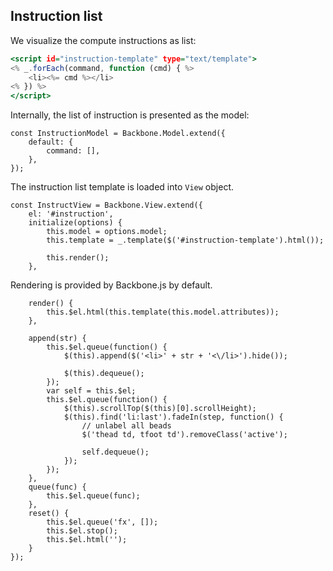## Instruction list

We visualize the compute instructions as list:
```{.html #instruction-list-template}
<script id="instruction-template" type="text/template">
<% _.forEach(command, function (cmd) { %>
    <li><%= cmd %></li>
<% }) %>
</script>
```

Internally, the list of instruction is presented as the model:
```{.javascript #instruction-model}
const InstructionModel = Backbone.Model.extend({
    default: {
        command: [],
    },
});
```

The instruction list template is loaded into `View` object.
```{.javascript #instruct-view}
const InstructView = Backbone.View.extend({
    el: '#instruction',
    initialize(options) {
        this.model = options.model;
        this.template = _.template($('#instruction-template').html());

        this.render();
    },
```

Rendering is provided by Backbone.js by default.
```{.javascript #instruct-view}
    render() {
        this.$el.html(this.template(this.model.attributes));
    },
```


```{.javascript #instruct-view}
    append(str) {
        this.$el.queue(function() {
            $(this).append($('<li>' + str + '<\/li>').hide());

            $(this).dequeue();
        });
        var self = this.$el;
        this.$el.queue(function() {
            $(this).scrollTop($(this)[0].scrollHeight);
            $(this).find('li:last').fadeIn(step, function() {
                // unlabel all beads
                $('thead td, tfoot td').removeClass('active');

                self.dequeue();
            });
        });
    },
    queue(func) {
        this.$el.queue(func);
    },
    reset() {
        this.$el.queue('fx', []);
        this.$el.stop();
        this.$el.html('');
    }
});
```